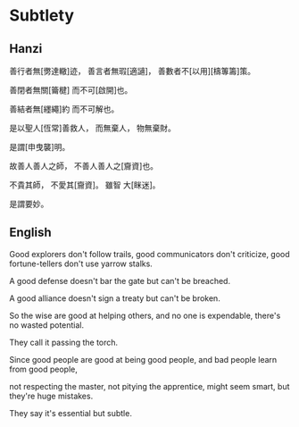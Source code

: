 # Subtlety

## Hanzi

善行者無[勶達轍]迹，
善言者無瑕[適讁]，
善數者不[以用][檮篿籌]策。

善閉者無關[籥楗]
而不可[啟開]也。

善結者無[纆繩]約
而不可解也。

是以聖人[恆常]善救人，
而無棄人，
物無棄財。

是謂[申曳襲]明。

故善人善人之師，
不善人善人之[齎資]也。

不貴其師，
不愛其[齎資]。
雖智
大[眯迷]。

是謂要妙。

## English

Good explorers don't follow trails,
good communicators don't criticize,
good fortune-tellers don't use yarrow stalks.

A good defense doesn't bar the gate
but can't be breached.

A good alliance doesn't sign a treaty
but can't be broken.

So the wise are good at helping others,
and no one is expendable,
there's no wasted potential.

They call it passing the torch.

Since good people are good at being good people,
and bad people learn from good people,

not respecting the master,
not pitying the apprentice,
might seem smart,
but they're huge mistakes.

They say it's essential but subtle.

